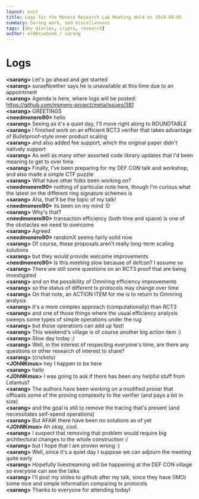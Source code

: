 ```yaml
---
layout: post
title: Logs for the Monero Research Lab Meeting Held on 2019-08-05
summary: Sarang work, and miscellaneous
tags: [dev diaries, crypto, research]
author: el00ruobuob / sarang
---
```


# Logs  

**\<sarang>** Let's go ahead and get started  
**\<sarang>** suraeNoether says he is unavailable at this time due to an appointment  
**\<sarang>** Agenda is here, where logs will be posted: https://github.com/monero-project/meta/issues/381  
**\<sarang>** GREETINGS  
**\<needmonero90>** hello  
**\<sarang>** Seeing as it's a quiet day, I'll move right along to ROUNDTABLE  
**\<sarang>** I finished work on an efficient RCT3 verifier that takes advantage of Bulletproof-style inner product scaling  
**\<sarang>** and also added fee support, which the original paper didn't natively support  
**\<sarang>** As well as many other assorted code library updates that I'd been meaning to get to over time  
**\<sarang>** Finally, I've been preparing for my DEF CON talk and workshop, and also made a simple CTF puzzle  
**\<sarang>** What have other folks been working on?  
**\<needmonero90>** nothing of particular note here, though I'm curious what the latest on the different ring signature schemes is  
**\<sarang>** Aha, that'll be the topic of my talk!  
**\<needmonero90>** its been on my mind :D  
**\<sarang>** Why's that?  
**\<needmonero90>** transaction efficiency (both time and space) is one of the obstacles we need to overcome  
**\<sarang>** Agreed  
**\<needmonero90>** randomX seems fairly solid now  
**\<sarang>** Of course, these proposals aren't really long-term scaling solutions  
**\<sarang>** but they would provide welcome improvements  
**\<needmonero90>** Is this meeting slow because of defcon? I assume so  
**\<sarang>** There are still some questions on an RCT3 proof that are being investigated  
**\<sarang>** and on the possibility of Omniring efficiency improvements  
**\<sarang>** so the status of different tx protocols may change over time  
**\<sarang>** On that note, an ACTION ITEM for me is to return to Omniring analysis  
**\<sarang>** it's a more complex approach (computationally) than RCT3  
**\<sarang>** and one of those things where the usual efficiency analysis sweeps some types of simple operations under the rug  
**\<sarang>** but those operations can add up fast!  
**\<sarang>** This weekend's village is of course another big action item :)  
**\<sarang>** Slow day today :/  
**\<sarang>** Well, in the interest of respecting everyone's time, are there any questions or other research of interest to share?  
**\<sarang>** (crickets)  
**\<JOhNKmus>**  hey I happen to be here  
**\<sarang>** hello  
**\<JOhNKmus>** I was going to ask if there has been any helpful stuff from Lelantus?  
**\<sarang>** The authors have been working on a modified prover that offloads some of the proving complexity to the verifier (and pays a bit in size)  
**\<sarang>** and the goal is still to remove the tracing that's present (and necessitates self-spend operations)  
**\<sarang>** But AFAIK there have been no solutions as of yet  
**\<JOhNKmus>** Ah okay, cool.  
**\<sarang>** I suspect that removing that problem would require big architectural changes to the whole construction :/  
**\<sarang>** but I hope that I am proven wrong :)  
**\<sarang>** Well, since it's a quiet day I suppose we can adjourn the meeting quite early  
**\<sarang>** Hopefully livestreaming will be happening at the DEF CON village so everyone can see the talks  
**\<sarang>** I'll post my slides to github after my talk, since they have (IMO) some nice and simple information comparing tx protocols  
**\<sarang>** Thanks to everyone for attending today!  
